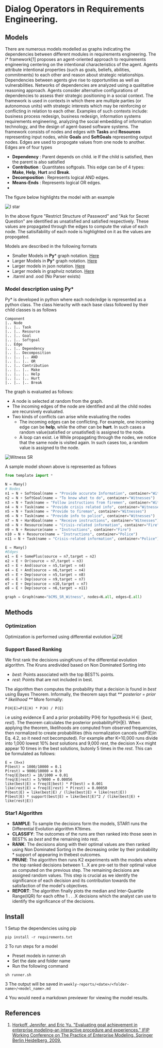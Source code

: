# Dialog Operators in Requirements Engineering.

## Models

There are numerous models modelled as graphs indicating the dependencies between different modules in
requirements engineering. The i* framework[1] proposes an agent-oriented approach to requirements engineering centering on the intentional characteristics of the agent.  Agents attribute intentional properties (such as goals, beliefs, abilities, commitments) to each other and reason about strategic relationships.  Dependencies between agents give rise to opportunities as well as vulnerabilities.  Networks of dependencies are analyzed using a qualitative reasoning approach.  Agents consider alternative configurations of dependencies to assess their strategic positioning in a social context.
The framework is used in contexts in which there are multiple parties (or autonomous units) with strategic interests which may be reinforcing or conflicting in relation to each other.  Examples of such contexts include: business process redesign, business redesign, information systems requirements engineering, analyzing the social embedding of information technology, and the design of agent-based software systems.
The framework consists of nodes and edges with **Tasks** and **Resources** representing input nodes, while **Goals** and **SoftGoals** representing output nodes. Edges are used to propogate values from one node to another. Edges are of four types
* **Dependency** : Parent depends on child. ie If the child is satisfied, then the parent is also satisfied
* **Contribution** : Quantitates softgoals. This edge can be of 4 types: **Make**, **Help**, **Hurt** and **Break**.
* **Decomposition** : Represents logical AND edges.
* **Means-Ends** : Represents logical OR edges.
* 
The figure below highlights the model with an example

![I star](https://raw.githubusercontent.com/BigFatNoob-NCSU/x9115george2/master/project/Report/img/istar.png)

In the above figure "Restrict Structure of Password" and "Ask for Secret Question" are identified as unsatisfied and satisfied respectively. These values are propagated through the edges to compute the value of each node. The satisifability of each node is highlighted on it as the values are propogated.



Models are described in the following formats
* Smaller Models in **Py*** graph notation. [Here](https://github.com/dr-bigfatnoob/softgoals/tree/master/src/pystar/models)
* Larger Models in **Py*** graph notation. [Here](https://github.com/dr-bigfatnoob/softgoals/blob/master/src/pystar/models/dot_models.py)
* Larger models in json notation. [Here](https://github.com/dr-bigfatnoob/softgoals/tree/master/src/pystar/json)
* Larger models in graphviz notation. [Here](https://github.com/dr-bigfatnoob/softgoals/tree/master/src/pystar/graphviz)
* .itarml and .ood (No Parser exists)

### Model description using **Py***
 Py* is developed in python where each node/edge is represented as a python class. The class hierachy with each base class followed by their child classes is as follows
 
 ```
 Component
 |.. Node
 |.. |.. Task
 |.. |.. Resource
 |.. |.. Goal
 |.. |.. Softgoal
 |.. Edge
 |.. |.. Dependency
 |.. |.. Decomposition
 |.. |.. |.. AND
 |.. |.. |.. OR
 |.. |.. Contribution
 |.. |.. |.. Make
 |.. |.. |.. Help
 |.. |.. |.. Hurt
 |.. |.. |.. Break
```

The graph is evaluated as follows:
* A node is selected at random from the graph.
* The incoming edges of the node are identified and all the child nodes are recursively evaluated.
* Two kinds of conflicts can arise while evaluating the nodes
  * The incoming edges can be conflicting. For example, one incoming edge can be **help**, while the other can be **hurt**. In such cases a random value(satisfied or unsatisfied) is assigned to the node.
  * A loop can exist. i.e While propagating through the nodes, we notice that the same node is visited again. In such cases too, a random value is assigned to the node.

![Witness SR](https://raw.githubusercontent.com/BigFatNoob-NCSU/x9115george2/master/project/Report/img/witness.png)

A sample model shown above is represented as follows

```python
from template import *

N = Many()
# Nodes
n1 = N + SoftGoal(name = "Provide accurate Information", container="Witnesses")
n2 = N + SoftGoal(name = "To know what to do", container="Witnesses")
n3 = N + Task(name = "Follow instructions from firemen", container="Witnesses")
n4 = N + Task(name = "Provide crisis related info", container="Witnesses")
n5 = N + Task(name = "Provide to fireman", container="Witnesses")
n6 = N + Task(name = "Provide info to police", container="Witnesses")
n7 = N + HardGoal(name = "Receive instructions", container="Witnesses")
n8 = N + Resource(name = "Crisis-related information", container="Fire")
n9 = N + Resource(name = "Instructions", container="Fire")
n10 = N + Resource(name = "Instructions", container="Police")
n11 = N + Task(name = "Crisis-related information", container="Police")

E = Many()
#Edges
e1 = E + SomePlus(source = n7,target = n2)
e2 = E + Or(source = n7,target = n3)
e3 = E + And(source = n5,target = n4)
e4 = E + And(source = n6,target = n4)
e5 = E + Dep(source = n5,target = n8)
e6 = E + Dep(source = n9,target = n7)
e7 = E + Dep(source = n10,target = n7)
e8 = E + Dep(source = n6,target = n11)

graph = Graph(name="bCMS_SR_Witness", nodes=N.all, edges=E.all)
```


## Methods

### Optimization

Optimization is performed using differential evolution
![DE](_img/de.png)

### Support Based Ranking

We first rank the decisions usingKruns of the differential evolution algorithm. The Kruns aredivided based on Non Dominated Sorting into

* _best_: Points associated with the top BEST% points.
* _rest_: Points that are not included in best.

The algorithm then computes the probability that a decision is found in _best_ using Bayes Theorem. Informally, the theorem says that _** posterior = prior * likelihood **_ More formally:

```
P(H|E)=P(E|H) * P(H) / P(E)
```

i.e using evidence E and a prior probability P(H) for hypothesis H ∈ {_best_, _rest_}. The theorem calculates the posterior probabilityP(H|E). When applying the theorem, likelihoods are computed from observed frequencies, then normalized to create probabilities (this normalization cancels outP(E)in Eq. 4.2, so it need not becomputed). For example after K=10,000 runs divide into 1,000 lowest 10% _best_ solutions and 9,000 _rest_, the decision X=x might appear 10 times in the best solutions, butonly 5 times in the _rest_. This can be formulated as follows:

```
E = (X=x)
P(best) = 1000/10000 = 0.1
P(rest) = 9000/10000 = 0.9
freq(E|best) = 10/1000 = 0.01
freq(E|rest) = 5/9000 = 0.00056 
like(best|E) = freq(E|best) * P(best) = 0.001
like(rest|E) = freq(E|rest) * P(rest) = 0.00050
P(best|E) = like(best|E) / (like(best|E) + like(rest|E))
P(best|E) * support(best|E) = like(best|E)^2 / (like(best|E) + like(rest|E))
```

### Star1 Algorithm

* **SAMPLE**: To sample the decisions form the models, STAR1 runs the Differential Evolution algorithm K1times.
* **CLASSIFY**: The outcomes of the runs are then ranked into those seen in BEST% as _best_ and the remaining into rest.
* **RANK**: The decisions along with their optimal values are then ranked using Non Dominated Sorting in the decreasing order by their probability * support of appearing in thebest outcomes.
* **PRUNE**: The algorithm then runs K2 experiments with the models where the top ranked decisions between 1...X are pre-set to their optimal value as computed on the previous step. The remaining decisions are assigned random values. This step is crucial as we identify the significance of each decision and its contribution towards the satisfaction of the model's objectives.
* **REPORT**: The algorithm finally plots the median and Inter-Quartile Range(IQR) for each ofthe 1 . . .X decisions which the analyst can use to identify the significance of the decisions.


## Install

1  Setup the dependencies using pip
```
pip install -r requirements.txt
```
2  To run steps for a model
* Preset models in runner.sh
* Set the date and folder name
* Run the following command
```
sh runner.sh
```
3  The output will be saved in ```weekly-reports/<date>/<folder-name>/<model_name>.md```

4  You would need a markdown previewer for viewing the model results.

## References
1. [Horkoff, Jennifer, and Eric Yu. "Evaluating goal achievement in enterprise modeling–an interactive procedure and experiences." IFIP Working Conference on The Practice of Enterprise Modeling. Springer Berlin Heidelberg, 2009.](http://www.cs.toronto.edu/pub/eric/PoEM09-JH.pdf)
